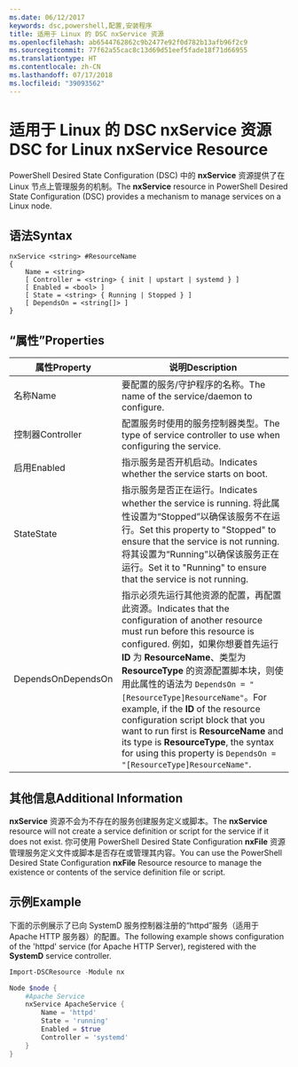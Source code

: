 ```yaml
---
ms.date: 06/12/2017
keywords: dsc,powershell,配置,安装程序
title: 适用于 Linux 的 DSC nxService 资源
ms.openlocfilehash: ab6544762862c9b2477e92f0d782b13afb96f2c9
ms.sourcegitcommit: 77f62a55cac8c13d69d51eef5fade18f71d66955
ms.translationtype: HT
ms.contentlocale: zh-CN
ms.lasthandoff: 07/17/2018
ms.locfileid: "39093562"
---
```

# <a name="dsc-for-linux-nxservice-resource"></a><span data-ttu-id="6a799-103">适用于 Linux 的 DSC nxService 资源</span><span class="sxs-lookup"><span data-stu-id="6a799-103">DSC for Linux nxService Resource</span></span>

<span data-ttu-id="6a799-104">PowerShell Desired State Configuration (DSC) 中的 **nxService** 资源提供了在 Linux 节点上管理服务的机制。</span><span class="sxs-lookup"><span data-stu-id="6a799-104">The **nxService** resource in PowerShell Desired State Configuration (DSC) provides a mechanism to manage services on a Linux node.</span></span>

## <a name="syntax"></a><span data-ttu-id="6a799-105">语法</span><span class="sxs-lookup"><span data-stu-id="6a799-105">Syntax</span></span>

```
nxService <string> #ResourceName
{
    Name = <string>
    [ Controller = <string> { init | upstart | systemd } ]
    [ Enabled = <bool> ]
    [ State = <string> { Running | Stopped } ]
    [ DependsOn = <string[]> ]
}
```

## <a name="properties"></a><span data-ttu-id="6a799-106">“属性”</span><span class="sxs-lookup"><span data-stu-id="6a799-106">Properties</span></span>
|  <span data-ttu-id="6a799-107">属性</span><span class="sxs-lookup"><span data-stu-id="6a799-107">Property</span></span> |  <span data-ttu-id="6a799-108">说明</span><span class="sxs-lookup"><span data-stu-id="6a799-108">Description</span></span> |
|---|---|
| <span data-ttu-id="6a799-109">名称</span><span class="sxs-lookup"><span data-stu-id="6a799-109">Name</span></span>| <span data-ttu-id="6a799-110">要配置的服务/守护程序的名称。</span><span class="sxs-lookup"><span data-stu-id="6a799-110">The name of the service/daemon to configure.</span></span>|
| <span data-ttu-id="6a799-111">控制器</span><span class="sxs-lookup"><span data-stu-id="6a799-111">Controller</span></span>| <span data-ttu-id="6a799-112">配置服务时使用的服务控制器类型。</span><span class="sxs-lookup"><span data-stu-id="6a799-112">The type of service controller to use when configuring the service.</span></span>|
| <span data-ttu-id="6a799-113">启用</span><span class="sxs-lookup"><span data-stu-id="6a799-113">Enabled</span></span>| <span data-ttu-id="6a799-114">指示服务是否开机启动。</span><span class="sxs-lookup"><span data-stu-id="6a799-114">Indicates whether the service starts on boot.</span></span>|
| <span data-ttu-id="6a799-115">State</span><span class="sxs-lookup"><span data-stu-id="6a799-115">State</span></span>| <span data-ttu-id="6a799-116">指示服务是否正在运行。</span><span class="sxs-lookup"><span data-stu-id="6a799-116">Indicates whether the service is running.</span></span> <span data-ttu-id="6a799-117">将此属性设置为“Stopped”以确保该服务不在运行。</span><span class="sxs-lookup"><span data-stu-id="6a799-117">Set this property to "Stopped" to ensure that the service is not running.</span></span> <span data-ttu-id="6a799-118">将其设置为“Running”以确保该服务正在运行。</span><span class="sxs-lookup"><span data-stu-id="6a799-118">Set it to "Running" to ensure that the service is not running.</span></span>|
| <span data-ttu-id="6a799-119">DependsOn</span><span class="sxs-lookup"><span data-stu-id="6a799-119">DependsOn</span></span> | <span data-ttu-id="6a799-120">指示必须先运行其他资源的配置，再配置此资源。</span><span class="sxs-lookup"><span data-stu-id="6a799-120">Indicates that the configuration of another resource must run before this resource is configured.</span></span> <span data-ttu-id="6a799-121">例如，如果你想要首先运行 **ID** 为 **ResourceName**、类型为 **ResourceType** 的资源配置脚本块，则使用此属性的语法为 `DependsOn = "[ResourceType]ResourceName"`。</span><span class="sxs-lookup"><span data-stu-id="6a799-121">For example, if the **ID** of the resource configuration script block that you want to run first is **ResourceName** and its type is **ResourceType**, the syntax for using this property is `DependsOn = "[ResourceType]ResourceName"`.</span></span>|

## <a name="additional-information"></a><span data-ttu-id="6a799-122">其他信息</span><span class="sxs-lookup"><span data-stu-id="6a799-122">Additional Information</span></span>

<span data-ttu-id="6a799-123">**nxService** 资源不会为不存在的服务创建服务定义或脚本。</span><span class="sxs-lookup"><span data-stu-id="6a799-123">The **nxService** resource will not create a service definition or script for the service if it does not exist.</span></span> <span data-ttu-id="6a799-124">你可使用 PowerShell Desired State Configuration **nxFile** 资源管理服务定义文件或脚本是否存在或管理其内容。</span><span class="sxs-lookup"><span data-stu-id="6a799-124">You can use the PowerShell Desired State Configuration **nxFile** Resource resource to manage the existence or contents of the service definition file or script.</span></span>

## <a name="example"></a><span data-ttu-id="6a799-125">示例</span><span class="sxs-lookup"><span data-stu-id="6a799-125">Example</span></span>

<span data-ttu-id="6a799-126">下面的示例展示了已向 SystemD 服务控制器注册的“httpd”服务（适用于 Apache HTTP 服务器）的配置。</span><span class="sxs-lookup"><span data-stu-id="6a799-126">The following example shows configuration of the 'httpd' service (for Apache HTTP Server), registered with the **SystemD** service controller.</span></span>

```powershell
Import-DSCResource -Module nx

Node $node {
    #Apache Service
    nxService ApacheService {
        Name = 'httpd'
        State = 'running'
        Enabled = $true
        Controller = 'systemd'
    }
}
```